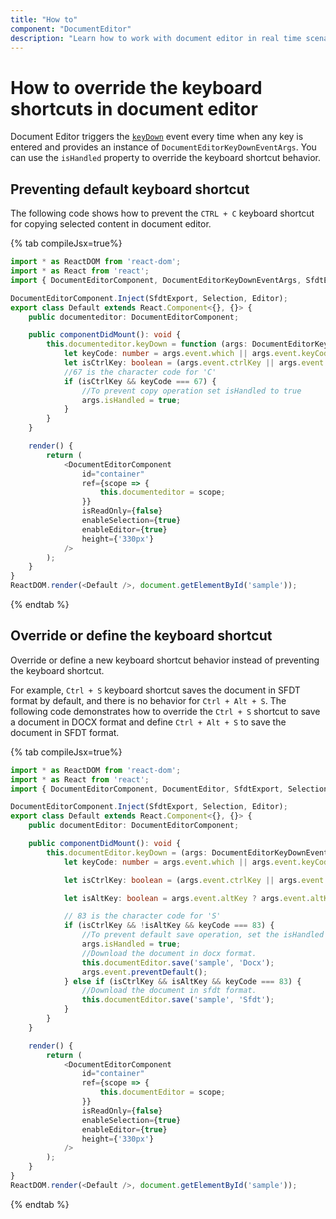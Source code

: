 ```yaml
---
title: "How to"
component: "DocumentEditor"
description: "Learn how to work with document editor in real time scenarios like create simple word processor, override keyboard shortcut behaviors, and more."
---
```


# How to override the keyboard shortcuts in document editor

Document Editor triggers the [`keyDown`](../../api/document-editor/documentEditorKeyDownEventArgs/) event every time when any key is entered and provides an instance of `DocumentEditorKeyDownEventArgs`. You can use the `isHandled` property to override the keyboard shortcut behavior.

## Preventing default keyboard shortcut

The following code shows how to prevent the `CTRL + C` keyboard shortcut for copying selected content in document editor.

{% tab compileJsx=true%}

```typescript
import * as ReactDOM from 'react-dom';
import * as React from 'react';
import { DocumentEditorComponent, DocumentEditorKeyDownEventArgs, SfdtExport, Selection, Editor } from '@syncfusion/ej2-react-documenteditor';

DocumentEditorComponent.Inject(SfdtExport, Selection, Editor);
export class Default extends React.Component<{}, {}> {
    public documenteditor: DocumentEditorComponent;

    public componentDidMount(): void {
        this.documenteditor.keyDown = function (args: DocumentEditorKeyDownEventArgs) {
            let keyCode: number = args.event.which || args.event.keyCode;
            let isCtrlKey: boolean = (args.event.ctrlKey || args.event.metaKey) ? true : ((keyCode === 17) ? true : false);
            //67 is the character code for 'C'
            if (isCtrlKey && keyCode === 67) {
                //To prevent copy operation set isHandled to true
                args.isHandled = true;
            }
        }
    }

    render() {
        return (
            <DocumentEditorComponent
                id="container"
                ref={scope => {
                    this.documenteditor = scope;
                }}
                isReadOnly={false}
                enableSelection={true}
                enableEditor={true}
                height={'330px'}
            />
        );
    }
}
ReactDOM.render(<Default />, document.getElementById('sample'));
```

{% endtab %}

## Override or define the keyboard shortcut

Override or define a new keyboard shortcut behavior instead of preventing the keyboard shortcut.

For example, `Ctrl + S` keyboard shortcut saves the document in SFDT format by default, and there is no behavior for `Ctrl + Alt + S`. The following code demonstrates how to override the `Ctrl + S` shortcut to save a document in DOCX format and define `Ctrl + Alt + S` to save the document in SFDT format.

{% tab compileJsx=true%}

```typescript
import * as ReactDOM from 'react-dom';
import * as React from 'react';
import { DocumentEditorComponent, DocumentEditor, SfdtExport, Selection, Editor, DocumentEditorKeyDownEventArgs } from '@syncfusion/ej2-react-documenteditor';

DocumentEditorComponent.Inject(SfdtExport, Selection, Editor);
export class Default extends React.Component<{}, {}> {
    public documentEditor: DocumentEditorComponent;

    public componentDidMount(): void {
        this.documentEditor.keyDown = (args: DocumentEditorKeyDownEventArgs) => {
            let keyCode: number = args.event.which || args.event.keyCode;

            let isCtrlKey: boolean = (args.event.ctrlKey || args.event.metaKey) ? true : ((keyCode === 17) ? true : false);

            let isAltKey: boolean = args.event.altKey ? args.event.altKey : ((keyCode === 18) ? true : false);

            // 83 is the character code for 'S'
            if (isCtrlKey && !isAltKey && keyCode === 83) {
                //To prevent default save operation, set the isHandled property to true
                args.isHandled = true;
                //Download the document in docx format.
                this.documentEditor.save('sample', 'Docx');
                args.event.preventDefault();
            } else if (isCtrlKey && isAltKey && keyCode === 83) {
                //Download the document in sfdt format.
                this.documentEditor.save('sample', 'Sfdt');
            }
        }
    }

    render() {
        return (
            <DocumentEditorComponent
                id="container"
                ref={scope => {
                    this.documentEditor = scope;
                }}
                isReadOnly={false}
                enableSelection={true}
                enableEditor={true}
                height={'330px'}
            />
        );
    }
}
ReactDOM.render(<Default />, document.getElementById('sample'));

```

{% endtab %}